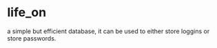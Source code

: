 # life_on
a simple but efficient database, it can be used to either store loggins or store passwords. 
